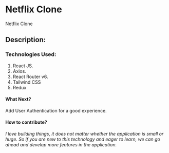 # Netflix Clone
Netflix Clone

## Description:


### Technologies Used:
1) React JS.
2) Axios.
3) React Router v6.
4) Tailwind CSS
5) Redux

#### What Next?
Add User Authentication for a good experience.

#### How to contribute?

_I love building things, it does not matter whether the application is small or huge. So if you are new to this technology and eager to learn, we can go ahead and develop more features in the application._ 

